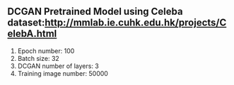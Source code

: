 ## DCGAN Pretrained Model using Celeba dataset:http://mmlab.ie.cuhk.edu.hk/projects/CelebA.html
1. Epoch number: 100
2. Batch size: 32
3. DCGAN number of layers: 3
4. Training image number: 50000
